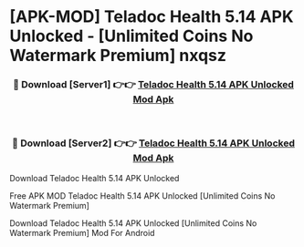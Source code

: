 # [APK-MOD] Teladoc Health 5.14 APK Unlocked - [Unlimited Coins No Watermark Premium] nxqsz



<div align="center">
<h3>🔴 Download [Server1] 👉👉 <a href="https://momento.my/?title=Teladoc_Health_5.14_APK_Unlocked">Teladoc Health 5.14 APK Unlocked Mod Apk</a></h3><br>

<h3>🔴 Download [Server2] 👉👉 <a href="https://momento.my/?title=Teladoc_Health_5.14_APK_Unlocked">Teladoc Health 5.14 APK Unlocked Mod Apk</a></h3>
</div>



Download Teladoc Health 5.14 APK Unlocked 

Free APK MOD Teladoc Health 5.14 APK Unlocked [Unlimited Coins No Watermark Premium]

Download Teladoc Health 5.14 APK Unlocked [Unlimited Coins No Watermark Premium] Mod For Android
